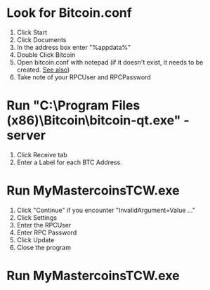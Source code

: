 # Look for Bitcoin.conf
1. Click Start
2. Click Documents
3. In the address box enter "%appdata%"
4. Double Click Bitcoin
5. Open bitcoin.conf with notepad (if it doesn't exist, it needs to be created. [See also](https://en.bitcoin.it/wiki/Running_Bitcoin#Bitcoin.conf_Configuration_File))
6. Take note of your RPCUser and RPCPassword

# Run "C:\Program Files (x86)\Bitcoin\bitcoin-qt.exe" -server
1. Click Receive tab
2. Enter a Label for each BTC Address.


# Run MyMastercoinsTCW.exe
1. Click "Continue" if you encounter "InvalidArgument=Value ..."
2. Click Settings
3. Enter the RPCUser
4. Enter RPC Password
5. Click Update
5. Close the program

# Run MyMastercoinsTCW.exe


